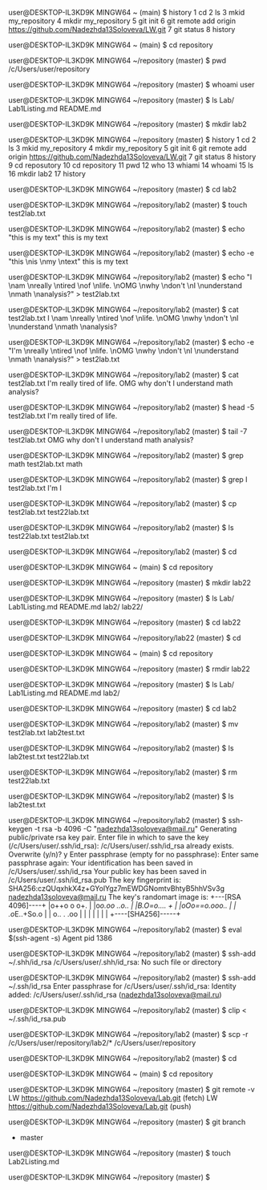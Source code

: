 
user@DESKTOP-IL3KD9K MINGW64 ~ (main)
$ history
    1  cd
    2  ls
    3  mkid my_repository
    4  mkdir my_repository
    5  git init
    6  git remote add origin https://github.com/Nadezhda13Soloveva/LW.git
    7  git status
    8  history

user@DESKTOP-IL3KD9K MINGW64 ~ (main)
$ cd repository

user@DESKTOP-IL3KD9K MINGW64 ~/repository (master)
$ pwd
/c/Users/user/repository


user@DESKTOP-IL3KD9K MINGW64 ~/repository (master)
$ whoami
user

user@DESKTOP-IL3KD9K MINGW64 ~/repository (master)
$ ls
Lab/  Lab1Listing.md  README.md

user@DESKTOP-IL3KD9K MINGW64 ~/repository (master)
$ mkdir lab2

user@DESKTOP-IL3KD9K MINGW64 ~/repository (master)
$ history
    1  cd
    2  ls
    3  mkid my_repository
    4  mkdir my_repository
    5  git init
    6  git remote add origin https://github.com/Nadezhda13Soloveva/LW.git
    7  git status
    8  history
    9  cd reposutory
   10  cd repository
   11  pwd
   12  who
   13  whiami
   14  whoami
   15  ls
   16  mkdir lab2
   17  history

user@DESKTOP-IL3KD9K MINGW64 ~/repository (master)
$ cd lab2

user@DESKTOP-IL3KD9K MINGW64 ~/repository/lab2 (master)
$ touch test2lab.txt

user@DESKTOP-IL3KD9K MINGW64 ~/repository/lab2 (master)
$ echo "this is my text"
this is my text

user@DESKTOP-IL3KD9K MINGW64 ~/repository/lab2 (master)
$ echo -e "this \nis \nmy \ntext"
this
is
my
text

user@DESKTOP-IL3KD9K MINGW64 ~/repository/lab2 (master)
$ echo "I \nam \nreally \ntired \nof \nlife. \nOMG \nwhy \ndon't \nI \nunderstand \nmath \nanalysis?" > test2lab.txt

user@DESKTOP-IL3KD9K MINGW64 ~/repository/lab2 (master)
$ cat test2lab.txt
I \nam \nreally \ntired \nof \nlife. \nOMG \nwhy \ndon't \nI \nunderstand \nmath \nanalysis?

user@DESKTOP-IL3KD9K MINGW64 ~/repository/lab2 (master)
$ echo -e "I'm \nreally \ntired \nof \nlife. \nOMG \nwhy \ndon't \nI \nunderstand \nmath \nanalysis?" > test2lab.txt

user@DESKTOP-IL3KD9K MINGW64 ~/repository/lab2 (master)
$ cat test2lab.txt
I'm
really
tired
of
life.
OMG
why
don't
I
understand
math
analysis?

user@DESKTOP-IL3KD9K MINGW64 ~/repository/lab2 (master)
$ head -5 test2lab.txt
I'm
really
tired
of
life.

user@DESKTOP-IL3KD9K MINGW64 ~/repository/lab2 (master)
$ tail -7 test2lab.txt
OMG
why
don't
I
understand
math
analysis?

user@DESKTOP-IL3KD9K MINGW64 ~/repository/lab2 (master)
$ grep math test2lab.txt
math

user@DESKTOP-IL3KD9K MINGW64 ~/repository/lab2 (master)
$ grep I test2lab.txt
I'm
I

user@DESKTOP-IL3KD9K MINGW64 ~/repository/lab2 (master)
$ cp test2lab.txt test22lab.txt

user@DESKTOP-IL3KD9K MINGW64 ~/repository/lab2 (master)
$ ls
test22lab.txt  test2lab.txt

user@DESKTOP-IL3KD9K MINGW64 ~/repository/lab2 (master)
$ cd

user@DESKTOP-IL3KD9K MINGW64 ~ (main)
$ cd repository

user@DESKTOP-IL3KD9K MINGW64 ~/repository (master)
$ mkdir lab22

user@DESKTOP-IL3KD9K MINGW64 ~/repository (master)
$ ls
Lab/  Lab1Listing.md  README.md  lab2/  lab22/

user@DESKTOP-IL3KD9K MINGW64 ~/repository (master)
$ cd lab22

user@DESKTOP-IL3KD9K MINGW64 ~/repository/lab22 (master)
$ cd

user@DESKTOP-IL3KD9K MINGW64 ~ (main)
$ cd repository

user@DESKTOP-IL3KD9K MINGW64 ~/repository (master)
$ rmdir lab22

user@DESKTOP-IL3KD9K MINGW64 ~/repository (master)
$ ls
Lab/  Lab1Listing.md  README.md  lab2/

user@DESKTOP-IL3KD9K MINGW64 ~/repository (master)
$ cd lab2

user@DESKTOP-IL3KD9K MINGW64 ~/repository/lab2 (master)
$ mv test2lab.txt lab2test.txt

user@DESKTOP-IL3KD9K MINGW64 ~/repository/lab2 (master)
$ ls
lab2test.txt  test22lab.txt

user@DESKTOP-IL3KD9K MINGW64 ~/repository/lab2 (master)
$ rm test22lab.txt

user@DESKTOP-IL3KD9K MINGW64 ~/repository/lab2 (master)
$ ls
lab2test.txt

user@DESKTOP-IL3KD9K MINGW64 ~/repository/lab2 (master)
$ ssh-keygen -t rsa -b 4096 -C "nadezhda13soloveva@mail.ru"
Generating public/private rsa key pair.
Enter file in which to save the key (/c/Users/user/.ssh/id_rsa):
/c/Users/user/.ssh/id_rsa already exists.
Overwrite (y/n)? y
Enter passphrase (empty for no passphrase):
Enter same passphrase again:
Your identification has been saved in /c/Users/user/.ssh/id_rsa
Your public key has been saved in /c/Users/user/.ssh/id_rsa.pub
The key fingerprint is:
SHA256:czQUqxhkX4z+GYolYgz7mEWDGNomtvBhtyB5hhVSv3g nadezhda13soloveva@mail.ru
The key's randomart image is:
+---[RSA 4096]----+
|o++o  o  o+.     |
|o*o.oo ..o..     |
|B.O=o.... +      |
|oOo==o.ooo..     |
| .o*E..+So.o     |
|  o.. . .oo      |
|                 |
|                 |
|                 |
+----[SHA256]-----+

user@DESKTOP-IL3KD9K MINGW64 ~/repository/lab2 (master)
$ eval $(ssh-agent -s)
Agent pid 1386

user@DESKTOP-IL3KD9K MINGW64 ~/repository/lab2 (master)
$ ssh-add ~/.shh/id_rsa
/c/Users/user/.shh/id_rsa: No such file or directory

user@DESKTOP-IL3KD9K MINGW64 ~/repository/lab2 (master)
$ ssh-add ~/.ssh/id_rsa
Enter passphrase for /c/Users/user/.ssh/id_rsa:
Identity added: /c/Users/user/.ssh/id_rsa (nadezhda13soloveva@mail.ru)

user@DESKTOP-IL3KD9K MINGW64 ~/repository/lab2 (master)
$ clip < ~/.ssh/id_rsa.pub

user@DESKTOP-IL3KD9K MINGW64 ~/repository/lab2 (master)
$ scp -r /c/Users/user/repository/lab2/* /c/Users/user/repository

user@DESKTOP-IL3KD9K MINGW64 ~/repository/lab2 (master)
$ cd

user@DESKTOP-IL3KD9K MINGW64 ~ (main)
$ cd repository

user@DESKTOP-IL3KD9K MINGW64 ~/repository (master)
$ git remote -v
LW      https://github.com/Nadezhda13Soloveva/Lab.git (fetch)
LW      https://github.com/Nadezhda13Soloveva/Lab.git (push)

user@DESKTOP-IL3KD9K MINGW64 ~/repository (master)
$ git branch
* master

user@DESKTOP-IL3KD9K MINGW64 ~/repository (master)
$ touch Lab2Listing.md

user@DESKTOP-IL3KD9K MINGW64 ~/repository (master)
$

